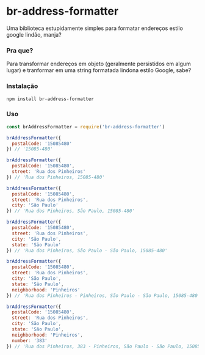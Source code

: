 # br-address-formatter

Uma biblioteca estupidamente simples para formatar endereços estilo google lindão, manja?

### Pra que?

Para transformar endereços em objeto (geralmente persistidos em algum lugar) e tranformar em uma string formatada lindona estilo Google, sabe? 

### Instalação 

```shell
npm install br-address-formatter
```

### Uso

```javascript
const brAddressFormatter = require('br-address-formatter')

brAddressFormatter({ 
  postalCode: '15085480'
}) // '15085-480'

brAddressFormatter({ 
  postalCode: '15085480', 
  street: 'Rua dos Pinheiros'
}) // 'Rua dos Pinheiros, 15085-480'

brAddressFormatter({ 
  postalCode: '15085480', 
  street: 'Rua dos Pinheiros',
  city: 'São Paulo'
}) // 'Rua dos Pinheiros, São Paulo, 15085-480'

brAddressFormatter({ 
  postalCode: '15085480', 
  street: 'Rua dos Pinheiros',
  city: 'São Paulo',
  state: 'São Paulo'
}) // 'Rua dos Pinheiros, São Paulo - São Paulo, 15085-480'

brAddressFormatter({ 
  postalCode: '15085480', 
  street: 'Rua dos Pinheiros',
  city: 'São Paulo',
  state: 'São Paulo',
  neighborhood: 'Pinheiros'
}) // 'Rua dos Pinheiros - Pinheiros, São Paulo - São Paulo, 15085-480'

brAddressFormatter({ 
  postalCode: '15085480', 
  street: 'Rua dos Pinheiros',
  city: 'São Paulo',
  state: 'São Paulo',
  neighborhood: 'Pinheiros',
  number: '383'
}) // 'Rua dos Pinheiros, 383 - Pinheiros, São Paulo - São Paulo, 15085-480'

```
